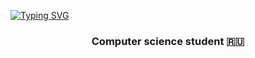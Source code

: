 [![Typing SVG](https://readme-typing-svg.herokuapp.com?font=Indie+Flower&size=29&pause=1000&color=DF3030&background=10101000&center=true&vCenter=true&random=false&width=435&lines=Hi!+I'm+Fergie+Doigrales+%F0%9F%90%87;+I+am+a+student+at+ITMO+University%2C;Faculty+of+Software+Engineering)](https://git.io/typing-svg)
<h3 align="center">Computer science student 🇷🇺</h3>
